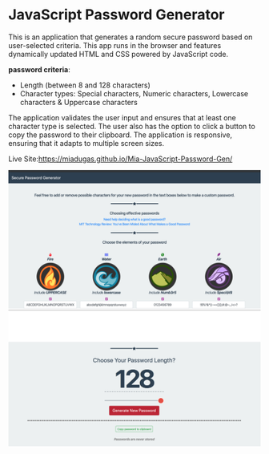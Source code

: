 # JavaScript Password Generator

This is an application that generates a random secure password based on user-selected criteria. This app runs in the browser and features dynamically updated HTML and CSS powered by JavaScript code.

**password criteria**:
 - Length (between 8 and 128 characters)
 - Character types: Special characters, Numeric characters, Lowercase characters & Uppercase characters
 
 The application validates the user input and ensures that at least one character type is selected. The user also has the option to click a button to copy the password to their clipboard. The application is responsive, ensuring that it adapts to multiple screen sizes.
 
 Live Site:https://miadugas.github.io/Mia-JavaScript-Password-Gen/ 
 
![Image of JavaScript-Password-Generator](https://github.com/miadugas/Mia-JavaScript-Password-Gen/blob/master/images/JavaScript%20PW-1.png)
![Image of JavaScript-Password-Generator](https://github.com/miadugas/Mia-JavaScript-Password-Gen/blob/master/images/JavaScriptPW-2.png)
